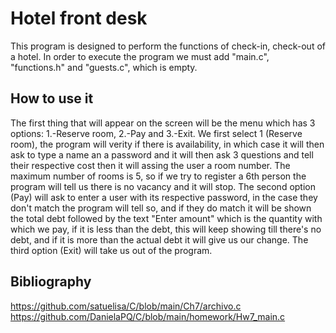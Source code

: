 # Hotel front desk
This program is designed to perform the functions of check-in, check-out of a hotel.
In order to execute the program we must add "main.c", "functions.h" and "guests.c", which is empty.

## How to use it
The first thing that will appear on the screen will be the menu which has 3 options: 1.-Reserve room, 2.-Pay and 3.-Exit.
We first select 1 (Reserve room), the program will verity if there is availability, in which case it will then ask to type a name an a password and it will then ask 3 
questions and tell their respective cost then it will assing the user a room number. The maximum number of rooms is 5, so if we try to register a 6th person the program will tell
us there is no vacancy and it will stop.
The second option (Pay) will ask to enter a user with its respective password, in the case they don't match the program will tell so, and if they do match it will be shown the total debt followed by the text "Enter amount" which is the quantity with which we pay, if it is less than the debt, this will keep showing till there's no debt, and if it is more than the actual debt it will give us our change.
The third option (Exit) will take us out of the program.

## Bibliography
https://github.com/satuelisa/C/blob/main/Ch7/archivo.c
https://github.com/DanielaPQ/C/blob/main/homework/Hw7_main.c
